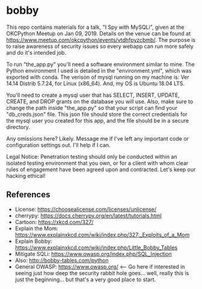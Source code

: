 # bobby
This repo contains materials for a talk, "I Spy with MySQLi", given at the OKCPython Meetup on Jan 09, 2019.
Details on the venue can be found at https://www.meetup.com/okcpython/events/vtdhfpyzcbmb/. The purpose is to raise awareness of security issues so every webapp can run more safely and do it's intended job.

To run "the_app.py" you'll need a software environment similar to mine. The Python environment I used is detailed in the "environment.yml", which was exported with conda. The verison of mysql running on my machine is: Ver 14.14 Distrib 5.7.24, for Linux (x86_64). And, my OS is Ubuntu 18.04 LTS.

You'll need to create a mysql user that has SELECT, INSERT, UPDATE, CREATE, and DROP grants on the database you will use. Also, make sure to change the path inside "the_app.py" so that your script can find your "db_creds.json" file. This json file should store the correct credentials for the mysql user you created for this app, and the file should be in a secure directory.

Any omissions here? Likely. Message me if I've left any important code or configuration settings out. I'll help if I can.

Legal Notice: Penetration testing should only be conducted within an isolated testing environment that you own, or for a client with whom clear rules of engagement have been agreed upon and contracted. Let's keep our hacking ethical!


## References
 - License:         https://choosealicense.com/licenses/unlicense/ 
 - cherrypy:        https://docs.cherrypy.org/en/latest/tutorials.html
 - Cartoon:         https://xkcd.com/327/
 - Explain the Mom: https://www.explainxkcd.com/wiki/index.php/327:_Exploits_of_a_Mom
 - Explain Bobby:   https://www.explainxkcd.com/wiki/index.php/Little_Bobby_Tables
 - Mitigate SQLi:   https://www.owasp.org/index.php/SQL_Injection
 - Also:            http://bobby-tables.com/python
 - General OWASP:   https://www.owasp.org/ <-- Go here if interested in seeing just how deep the security rabbit hole goes... well, really this is just the beginning... but that's a very good place to start.
